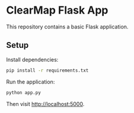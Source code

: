 # ClearMap Flask App

This repository contains a basic Flask application.

## Setup

Install dependencies:

```bash
pip install -r requirements.txt
```

Run the application:

```bash
python app.py
```

Then visit [http://localhost:5000](http://localhost:5000).
